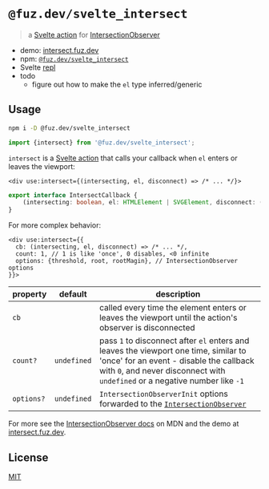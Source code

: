 # `@fuz.dev/svelte_intersect`

> a [Svelte action](https://svelte.dev/docs/svelte-action) for
> [IntersectionObserver](https://developer.mozilla.org/en-US/docs/Web/API/IntersectionObserver/IntersectionObserver)

- demo: [intersect.fuz.dev](https://intersect.fuz.dev/)
- npm: [`@fuz.dev/svelte_intersect`](https://www.npmjs.com/package/@fuz.dev/svelte_intersect)
- Svelte [repl](https://svelte.dev/repl/fad8afe445344c6ab38caea752a3dec5?version=4.1.2)
- todo
  - figure out how to make the `el` type inferred/generic

## Usage

```bash
npm i -D @fuz.dev/svelte_intersect
```

```ts
import {intersect} from '@fuz.dev/svelte_intersect';
```

`intersect` is a [Svelte action](https://svelte.dev/docs/svelte-action)
that calls your callback when `el` enters or leaves the viewport:

```svelte
<div use:intersect={(intersecting, el, disconnect) => /* ... */}>
```

```ts
export interface IntersectCallback {
	(intersecting: boolean, el: HTMLElement | SVGElement, disconnect: () => void): void;
}
```

For more complex behavior:

```svelte
<div use:intersect={{
  cb: (intersecting, el, disconnect) => /* ... */,
  count: 1, // 1 is like 'once', 0 disables, <0 infinite
  options: {threshold, root, rootMagin}, // IntersectionObserver options
}}>
```

| property   | default     | description                                                                                                                                                                                                     |
| ---------- | ----------- | --------------------------------------------------------------------------------------------------------------------------------------------------------------------------------------------------------------- |
| `cb`       |             | called every time the element enters or leaves the viewport until the action's observer is disconnected                                                                                                         |
| `count?`   | `undefined` | pass `1` to disconnect after `el` enters and leaves the viewport one time, similar to 'once' for an event - disable the callback with `0`, and never disconnect with `undefined` or a negative number like `-1` |
| `options?` | `undefined` | `IntersectionObserverInit` options forwarded to the [`IntersectionObserver`](https://developer.mozilla.org/en-US/docs/Web/API/IntersectionObserver/IntersectionObserver)                                        |

For more see the
[IntersectionObserver docs](https://developer.mozilla.org/en-US/docs/Web/API/IntersectionObserver/IntersectionObserver) on MDN
and the demo at [intersect.fuz.dev](https://intersect.fuz.dev/).

## License

[MIT](LICENSE)
